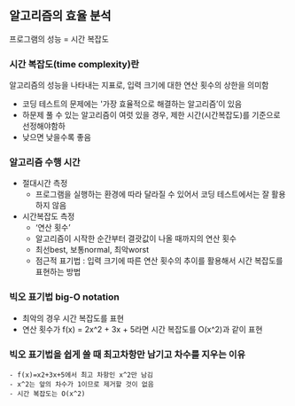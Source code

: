 ## 알고리즘의 효율 분석
프로그램의 성능 = 시간 복잡도

### 시간 복잡도(time complexity)란
알고리즘의 성능을 나타내는 지표로, 입력 크기에 대한 연산 횟수의 상한을 의미함

- 코딩 테스트의 문제에는 '가장 효율적으로 해결하는 알고리즘’이 있음
- 하문제 풀 수 있는 알고리즘이 여럿 있을 경우, 제한 시간(시간복잡도)를 기준으로 선정해야함하
- 낮으면 낮을수록 좋음

### 알고리즘 수행 시간
- 절대시간 측정
  - 프로그램을 실행하는 환경에 따라 달라질 수 있어서 코딩 테스트에서는 잘 활용하지 않음
- 시간복잡도 측정
  - ‘연산 횟수’
  - 알고리즘이 시작한 순간부터 결괏값이 나올 때까지의 연산 횟수
  - 최선best, 보통normal, 최악worst
  - 점근적 표기법 : 입력 크기에 따른 연산 횟수의 추이를 활용해서 시간 복잡도를 표현하는 방법

### 빅오 표기법 big-O notation
- 최악의 경우 시간 복잡도를 표현
- 연산 횟수가 f(x) = 2x^2 + 3x + 5라면 시간 복잡도를 O(x^2)과 같이 표현

### 빅오 표기법을 쉽게 쓸 때 최고차항만 남기고 차수를 지우는 이유

    - f(x)=x2+3x+5에서 최고 차항인 x^2만 남김
    - x^2는 앞의 차수가 1이므로 제거할 것이 없음
    - 시간 복잡도는 O(x^2)


